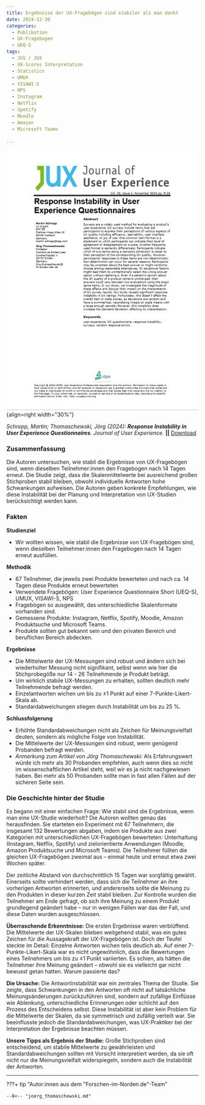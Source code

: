 ```yaml
---
title: Ergebnisse der UX-Fragebögen sind stabiler als man denkt
date: 2024-12-30
categories:
  - Publikation
  - UX-Fragebogen
  - UEQ-S
tags:
  - JUS / JUX
  - UX-Scores Interpretation
  - Statistics
  - UMUX
  - VISAWI-S
  - NPS
  - Instagram
  - Netflix
  - Spotify
  - Moodle
  - Amazon
  - Microsoft Teams

---
```

![Artikel Stabilität von UX-Fragebögen](assets/2024-article-response-instability.png){align=right width="30%"}


*Schrepp, Martin; Thomaschewski, Jörg (2024): __Response Instability in User Experience Questionnaires__. Journal of User Experience.* **||** [Download](https://uxpajournal.org/wp-content/uploads/sites/7/2024/11/JUX_Schrepp_Nov-2024.pdf)


### Zusammenfassung

Die Autoren untersuchen, wie stabil die Ergebnisse von UX-Fragebögen sind, wenn dieselben Teilnehmer:innen den Fragebogen nach 14 Tagen erneut. Die Studie zeigt, dass die Skalenmittelwerte bei ausreichend großen Stichproben stabil bleiben, obwohl individuelle Antworten hohe Schwankungen aufweisen. Die Autoren geben konkrete Empfehlungen, wie diese Instabilität bei der Planung und Interpretation von UX-Studien berücksichtigt werden kann.


<!-- more -->

### Fakten

**Studienziel**  

  - Wir wollten wissen, wie stabil die Ergebnisse von UX-Fragebögen sind, wenn dieselben Teilnehmer:innen den Fragebogen nach 14 Tagen erneut ausfüllen.

**Methodik**  

  - 67 Teilnehmer, die jeweils zwei Produkte bewerteten und nach ca. 14 Tagen diese Produkte erneut bewerteten 
  - Verwendete Fragebögen: User Experience Questionnaire Short (UEQ-S), UMUX, VISAWI-S, NPS  
  - Fragebögen so ausgewählt, das unterschiedliche Skalenformate vorhanden sind.
  - Gemessene Produkte: Instagram, Netflix, Spotify, Moodle, Amazon Produktsuche und Microsoft Teams. 
  - Produkte sollten gut bekannt sein und den privaten Bereich und beruflichen Bereich abdecken.

**Ergebnisse**

  - Die Mittelwerte der UX-Messungen sind robust und ändern sich bei wiederholter Messung nicht signifikant, selbst wenn wie hier die Stichprobegöße nur 14 - 26 Teilnehmende je Produkt beträgt.
  - Um wirklich stabile UX-Messungen zu erhalten, sollten deutlich mehr Teilnehmende befragt werden.  
  - Einzelantworten wichen um bis zu ±1 Punkt auf einer 7-Punkte-Likert-Skala ab.
  - Standardabweichungen stiegen durch Instabilität um bis zu 25 %.


**Schlussfolgerung**

  - Erhöhte Standardabweichungen nicht als Zeichen für Meinungsvielfalt deuten, sondern als mögliche Folge von Instabilität.
  - Die Mittelwerte der UX-Messungen sind robust, wenn genügend Probanden befragt werden. 
  - *Anmerkung zum Artikel von Jörg Thomaschewski:* Als Erfahrungswert würde ich mehr als 30 Probanden empfehlen, auch wenn dies so nicht im wissenschaftlichen Artikel steht, weil wir es ja nicht nachgewiesen haben. Bei mehr als 50 Probanden sollte man in fast allen Fällen auf der sicheren Seite sein. 



### Die Geschichte hinter der Studie
Es begann mit einer einfachen Frage: Wie stabil sind die Ergebnisse, wenn man eine UX-Studie wiederholt? Die Autoren wollten genau das herausfinden. Sie starteten ein Experiment mit 67 Teilnehmern, die insgesamt 132 Bewertungen abgaben, indem sie Produkte aus zwei Kategorien mit unterschiedlichen UX-Fragebögen bewerteten: Unterhaltung (Instagram, Netflix, Spotify) und zielorientierte Anwendungen (Moodle, Amazon Produktsuche und Microsoft Teams). Die Teilnehmer füllten die gleichen UX-Fragebögen zweimal aus – einmal heute und erneut etwa zwei Wochen später.

Der zeitliche Abstand von durchschnittlich 15 Tagen war sorgfältig gewählt. Einerseits sollte verhindert werden, dass sich die Teilnehmer an ihre vorherigen Antworten erinnerten, und andererseits sollte die Meinung zu den Produkten in dieser kurzen Zeit stabil bleiben. Zur Kontrolle wurden die Teilnehmer am Ende gefragt, ob sich ihre Meinung zu einem Produkt grundlegend geändert habe – nur in wenigen Fällen war das der Fall, und diese Daten wurden ausgeschlossen.

**Überraschende Erkenntnisse:** Die ersten Ergebnisse waren verblüffend. Die Mittelwerte der UX-Skalen blieben weitgehend stabil, was ein gutes Zeichen für die Aussagekraft der UX-Fragebögen ist. Doch der Teufel steckte im Detail: Einzelne Antworten wichen teils deutlich ab. Auf einer 7-Punkte-Likert-Skala war es nicht ungewöhnlich, dass die Bewertungen eines Teilnehmers um bis zu ±1 Punkt variierten. Es schien, als hätten die Teilnehmer ihre Meinung geändert – obwohl sie es vielleicht gar nicht bewusst getan hatten. Warum passierte das?

**Die Ursache:** Die Antwortinstabilität war ein zentrales Thema der Studie. Sie zeigte, dass Schwankungen in den Antworten oft nicht auf tatsächliche Meinungsänderungen zurückzuführen sind, sondern auf zufällige Einflüsse wie Ablenkung, unterschiedliche Erinnerungen oder schlicht auf den Prozess des Entscheidens selbst. Diese Instabilität ist aber kein Problem für die Mittelwerte der Skalen, da sie symmetrisch und zufällig verteilt war. Sie beeinflusste jedoch die Standardabweichungen, was UX-Praktiker bei der Interpretation der Ergebnisse beachten müssen.

**Unsere Tipps als Ergebnis der Studie:** Große Stichproben sind entscheidend, um stabile Mittelwerte zu gewährleisten und 
Standardabweichungen sollten mit Vorsicht interpretiert werden, da sie oft nicht nur die Meinungsvielfalt widerspiegeln, sondern auch die Instabilität der Antworten.

---

???+ tip "Autor:innen aus dem "Forschen-im-Norden.de"-Team"
    
    --8<-- "joerg_thomaschewski.md"


